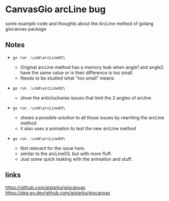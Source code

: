 # CanvasGio arcLine bug

some example code and thoughts about the ArcLine method of golang giocanvas package

## Notes

- `go run .\cmd\arcLine01\`
    - Original arcLine method has a memory leak when angle1 and angle2 have the same value or is their difference is too small.
    - Needs to be studied what "too small" means

- `go run .\cmd\arcLine02\`
    - show the anticlockwise issues that limit the 2 angles of arcline


- `go run .\cmd\arcLine03\`
    - shows a possible solution to all those issues by rewriting the arcLine method
    - it also uses a animation to test the new arcLine method

- `go run .\cmd\arcLine04\`
    - Not relevant for the issue here.
    - similar to the arcLine03, but with more fluff.
    - Just some quick teaking with the animation and stuff.


##  links 

https://github.com/ajstarks/giocanvas
https://pkg.go.dev/github.com/ajstarks/giocanvas

